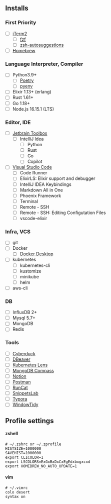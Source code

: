 ## Installs

### First Priority
- [ ] [iTerm2](https://iterm2.com/)
  - [ ] [fzf](https://github.com/junegunn/fzf)
  - [ ] [zsh-autosuggestions](https://github.com/zsh-users/zsh-autosuggestions)
- [ ] [Homebrew](https://brew.sh/)

### Language Interpreter, Compiler
- [ ] Python3.9+
  - [ ] [Poetry](https://python-poetry.org/)
  - [ ] [pyenv](https://github.com/pyenv/pyenv)
- [ ] Elixir 1.13+ (erlang)
- [ ] Rust 1.61+
- [ ] Go 1.18+
- [ ] Node.js 16.15.1 (LTS)

### Editor, IDE
- [ ] [Jetbrain Toolbox](https://www.jetbrains.com/toolbox-app/)
  - [ ] IntelliJ Idea
    - [ ] Python
    - [ ] Rust
    - [ ] Go
    - [ ] Copilot
- [ ] [Visual Studio Code](https://code.visualstudio.com/)
  - [ ] Code Runner
  - [ ] ElixirLS: Elixir support and debugger
  - [ ] IntelliJ IDEA Keybindings
  - [ ] Markdown All in One
  - [ ] Phoenix Framework
  - [ ] Terminal
  - [ ] Remote - SSH
  - [ ] Remote - SSH: Editing Configutation Files
  - [ ] vscode-elixir

### Infra, VCS
- [ ] git
- [ ] Docker
  - [ ] [Docker Desktop](https://www.docker.com/get-started/)
- [ ] kubernetes
  - [ ] kubernetes-cli
  - [ ] kustomize
  - [ ] minikube
  - [ ] helm
- [ ] aws-cli

### DB
- [ ] InfluxDB 2+
- [ ] Mysql 5.7+
- [ ] MongoDB
- [ ] Redis

### Tools
- [ ] [Cyberduck](https://cyberduck.io/)
- [ ] [DBeaver](https://dbeaver.io/)
- [ ] [Kubernetes Lens](https://k8slens.dev/)
- [ ] [MongoDB Compass](https://www.mongodb.com/products/compass)
- [ ] [Notion](https://www.notion.so/ko-kr/desktop)
- [ ] [Postman](https://www.postman.com/downloads/)
- [ ] [RunCat](https://kyome.io/runcat/index.html?lang=en)
- [ ] [SnippetsLab](https://www.renfei.org/snippets-lab/)
- [ ] [Typora](https://typora.io/)
- [ ] [WindowTidy](https://www.lightpillar.com/window-tidy.html)

## Profile settings

#### zshell
```shell
# ~/.zshrc or ~/.zprofile
HISTSIZE=1000000
SAVEHIST=1000000
export CLICOLOR=1
export LSCOLORS=ExGxBxDxCxEgEdxbxgxcxd
export HOMEBREW_NO_AUTO_UPDATE=1
```

#### vim
```shell
# ~/.vimrc
colo desert
syntax on
```
